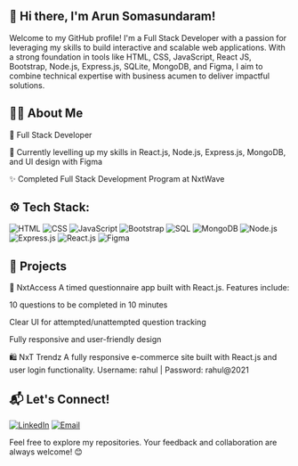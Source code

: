 ## 👋 Hi there, I'm Arun Somasundaram!

Welcome to my GitHub profile! I'm a Full Stack Developer with a passion for leveraging my skills to build interactive and scalable web applications. 
With a strong foundation in tools like HTML, CSS, JavaScript, React JS, Bootstrap, Node.js, Express.js, SQLite, MongoDB, and Figma, I aim to combine technical expertise with business acumen to deliver impactful solutions.

## 👨‍💻 About Me

💼 Full Stack Developer

🌱 Currently levelling up my skills in React.js, Node.js, Express.js, MongoDB, and UI design with Figma

✨ Completed Full Stack Development Program at NxtWave


## ⚙️ Tech Stack:

![HTML](https://img.shields.io/badge/HTML-E34F26?style=for-the-badge&logo=html5&logoColor=white)
![CSS](https://img.shields.io/badge/CSS-1572B6?style=for-the-badge&logo=css3&logoColor=white)
![JavaScript](https://img.shields.io/badge/JavaScript-F7DF1E?style=for-the-badge&logo=javascript&logoColor=black)
![Bootstrap](https://img.shields.io/badge/Bootstrap-563D7C?style=for-the-badge&logo=bootstrap&logoColor=white)
![SQL](https://img.shields.io/badge/SQL-4479A1?style=for-the-badge&logo=postgresql&logoColor=white)
![MongoDB](https://img.shields.io/badge/MongoDB-47A248?style=for-the-badge&logo=mongodb&logoColor=white)
![Node.js](https://img.shields.io/badge/Node.js-339933?style=for-the-badge&logo=nodedotjs&logoColor=white)
![Express.js](https://img.shields.io/badge/Express.js-000000?style=for-the-badge&logo=express&logoColor=white)
![React.js](https://img.shields.io/badge/React.js-61DAFB?style=for-the-badge&logo=react&logoColor=black)
![Figma](https://img.shields.io/badge/Figma-F24E1E?style=for-the-badge&logo=figma&logoColor=white)


## 💼 Projects

📝 NxtAccess
A timed questionnaire app built with React.js.
Features include:

10 questions to be completed in 10 minutes

Clear UI for attempted/unattempted question tracking

Fully responsive and user-friendly design

🛍️ NxT Trendz
A fully responsive e-commerce site built with React.js and user login functionality.
Username: rahul | Password: rahul@2021

## 📬 Let's Connect!
[![LinkedIn](https://img.shields.io/badge/LinkedIn-Connect-blue?style=for-the-badge&logo=linkedin)](https://www.linkedin.com/in/arun-85335b225/)
[![Email](https://img.shields.io/badge/Email-Contact-red?style=for-the-badge&logo=gmail&logoColor=white)](mailto:arun250393@gmail.com)


Feel free to explore my repositories. Your feedback and collaboration are always welcome! 😊
